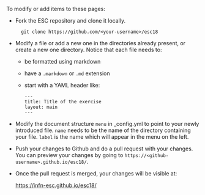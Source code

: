 To modify or add items to these pages:

- Fork the ESC repository and clone it locally.

        git clone https://github.com/<your-username>/esc18

- Modify a file or add a new one in the directories already present, or create
  a new one directory. Notice that each file needs to:
  - be formatted using markdown
  - have a `.markdown` or `.md` extension
  - start with a YAML header like:

        ---
        title: Title of the exercise
        layout: main
        ---

- Modify the document structure `menu` in _config.yml to point
  to your newly introduced file. `name` needs to be the name of
  the directory containing your file. `label` is the name which will
  appear in the menu on the left.

- Push  your changes to Github and do a pull request with your changes.
  You can preview your changes by going to
  `https://<github-username>.github.io/esc18/`.

- Once the pull request is merged, your changes will be visible at:

  <https://infn-esc.github.io/esc18/>
